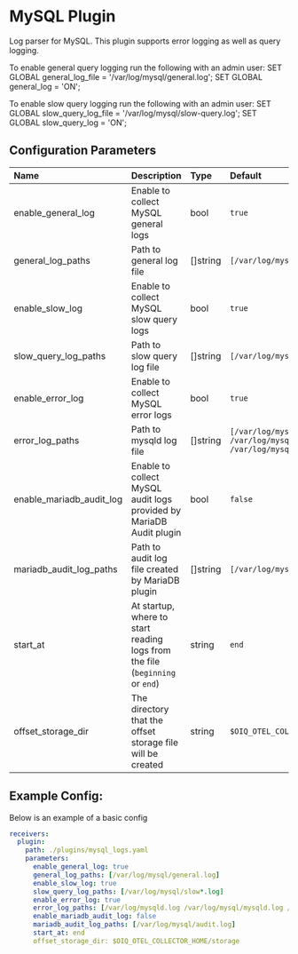 # MySQL Plugin

Log parser for MySQL.
This plugin supports error logging as well as query logging.

To enable general query logging run the following with an admin user:
 SET GLOBAL general_log_file = '/var/log/mysql/general.log';
 SET GLOBAL general_log = 'ON';

To enable slow query logging run the following with an admin user:
  SET GLOBAL slow_query_log_file = '/var/log/mysql/slow-query.log';
  SET GLOBAL slow_query_log = 'ON';


## Configuration Parameters

| Name | Description | Type | Default | Required | Values |
|:-- |:-- |:-- |:-- |:-- |:-- |
| enable_general_log | Enable to collect MySQL general logs | bool | `true` | false |  |
| general_log_paths | Path to general log file | []string | `[/var/log/mysql/general.log]` | false |  |
| enable_slow_log | Enable to collect MySQL slow query logs | bool | `true` | false |  |
| slow_query_log_paths | Path to slow query log file | []string | `[/var/log/mysql/slow*.log]` | false |  |
| enable_error_log | Enable to collect MySQL error logs | bool | `true` | false |  |
| error_log_paths | Path to mysqld log file | []string | `[/var/log/mysqld.log /var/log/mysql/mysqld.log /var/log/mysql/error.log]` | false |  |
| enable_mariadb_audit_log | Enable to collect MySQL audit logs provided by MariaDB Audit plugin | bool | `false` | false |  |
| mariadb_audit_log_paths | Path to audit log file created by MariaDB plugin | []string | `[/var/log/mysql/audit.log]` | false |  |
| start_at | At startup, where to start reading logs from the file (`beginning` or `end`) | string | `end` | false | `beginning`, `end` |
| offset_storage_dir | The directory that the offset storage file will be created | string | `$OIQ_OTEL_COLLECTOR_HOME/storage` | false |  |

## Example Config:

Below is an example of a basic config

```yaml
receivers:
  plugin:
    path: ./plugins/mysql_logs.yaml
    parameters:
      enable_general_log: true
      general_log_paths: [/var/log/mysql/general.log]
      enable_slow_log: true
      slow_query_log_paths: [/var/log/mysql/slow*.log]
      enable_error_log: true
      error_log_paths: [/var/log/mysqld.log /var/log/mysql/mysqld.log /var/log/mysql/error.log]
      enable_mariadb_audit_log: false
      mariadb_audit_log_paths: [/var/log/mysql/audit.log]
      start_at: end
      offset_storage_dir: $OIQ_OTEL_COLLECTOR_HOME/storage
```
